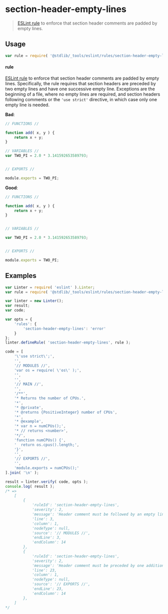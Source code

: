 <!--

@license Apache-2.0

Copyright (c) 2018 The Stdlib Authors.

Licensed under the Apache License, Version 2.0 (the "License");
you may not use this file except in compliance with the License.
You may obtain a copy of the License at

   http://www.apache.org/licenses/LICENSE-2.0

Unless required by applicable law or agreed to in writing, software
distributed under the License is distributed on an "AS IS" BASIS,
WITHOUT WARRANTIES OR CONDITIONS OF ANY KIND, either express or implied.
See the License for the specific language governing permissions and
limitations under the License.

-->

# section-header-empty-lines

> [ESLint rule][eslint-rules] to enforce that section header comments are padded by empty lines.

<section class="intro">

</section>

<!-- /.intro -->

<section class="usage">

## Usage

```javascript
var rule = require( '@stdlib/_tools/eslint/rules/section-header-empty-lines' );
```

#### rule

[ESLint rule][eslint-rules] to enforce that section header comments are padded by empty lines. Specifically, the rule requires that section headers are preceded by two empty lines and have one successive empty line. Exceptions are the beginning of a file, where no empty lines are required, and section headers following comments or the `'use strict'` directive, in which case only one empty line is needed.

**Bad**:

<!-- eslint-disable stdlib/section-header-empty-lines -->

```javascript
// FUNCTIONS //

function add( x, y ) {
    return x + y;
}

// VARIABLES //
var TWO_PI = 2.0 * 3.141592653589793;


// EXPORTS //

module.exports = TWO_PI;
```

**Good**:

```javascript
// FUNCTIONS //

function add( x, y ) {
    return x + y;
}


// VARIABLES //

var TWO_PI = 2.0 * 3.141592653589793;


// EXPORTS //

module.exports = TWO_PI;
```

</section>

<!-- /.usage -->

<section class="examples">

## Examples

<!-- eslint no-undef: "error" -->

```javascript
var Linter = require( 'eslint' ).Linter;
var rule = require( '@stdlib/_tools/eslint/rules/section-header-empty-lines' );

var linter = new Linter();
var result;
var code;

var opts = {
    'rules': {
        'section-header-empty-lines': 'error'
    }
};
linter.defineRule( 'section-header-empty-lines', rule );

code = [
    '\'use strict\';',
    '',
    '// MODULES //',
    'var os = require( \'os\' );',
    '',
    '',
    '// MAIN //',
    '',
    '/**',
    '* Returns the number of CPUs.',
    '*',
    '* @private',
    '* @returns {PositiveInteger} number of CPUs',
    '*',
    '* @example',
    '* var n = numCPUs();',
    '* // returns <number>',
    '*/',
    'function numCPUs() {',
    '  return os.cpus().length;',
    '}',
    '',
    '// EXPORTS //',
    '',
    'module.exports = numCPUs();'
].join( '\n' );

result = linter.verify( code, opts );
console.log( result );
/* =>
    [
        {
            'ruleId': 'section-header-empty-lines',
            'severity': 2,
            'message': 'Header comment must be followed by an empty line',
            'line': 3,
            'column': 1,
            'nodeType': null,
            'source': '// MODULES //',
            'endLine': 3,
            'endColumn': 14
        },
        {
            'ruleId': 'section-header-empty-lines',
            'severity': 2,
            'message': 'Header comment must be preceded by one additional empty line',
            'line': 23,
            'column': 1,
            'nodeType': null,
            'source': '// EXPORTS //',
            'endLine': 23,
            'endColumn': 14
        },
    ]
*/
```

</section>

<!-- /.examples -->

<section class="links">

[eslint-rules]: https://eslint.org/docs/developer-guide/working-with-rules

</section>

<!-- /.links -->
